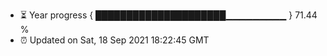 - ⏳ Year progress { █████████████████████▁▁▁▁▁▁▁▁▁ } 71.44 %
- ⏰ Updated on Sat, 18 Sep 2021 18:22:45 GMT

